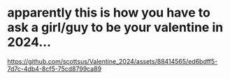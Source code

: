 # apparently this is how you have to ask a girl/guy to be your valentine in 2024...

https://github.com/scottsus/Valentine_2024/assets/88414565/ed6bdff5-7d7c-4db4-8cf5-75cd8799ca89
